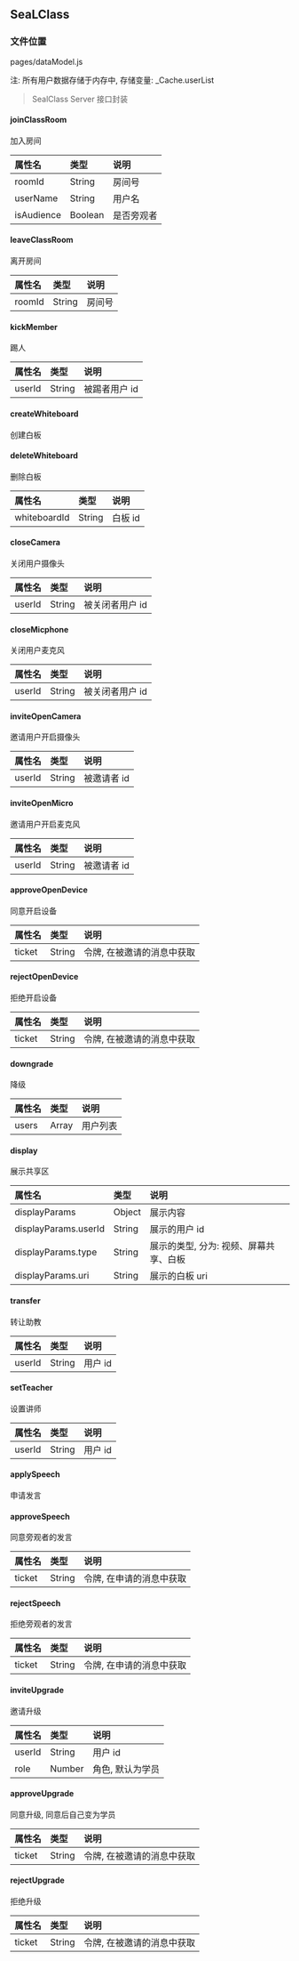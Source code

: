 ## SeaLClass

### 文件位置

pages/dataModel.js

注: 所有用户数据存储于内存中, 存储变量: _Cache.userList

> SealClass Server 接口封装

#### joinClassRoom

加入房间

|  属性名      | 类型     | 说明     |
| :---------- | :------- | :------- |
| roomId | String |  房间号 |
| userName |  String | 用户名 |
| isAudience |  Boolean | 是否旁观者 |

#### leaveClassRoom

离开房间

|  属性名      | 类型     | 说明     |
| :---------- | :------- | :------- |
| roomId | String |  房间号 |

#### kickMember

踢人

|  属性名      | 类型     | 说明     |
| :---------- | :------- | :------- |
| userId | String |  被踢者用户 id |

#### createWhiteboard

创建白板

#### deleteWhiteboard

删除白板

|  属性名      | 类型     | 说明     |
| :---------- | :------- | :------- |
| whiteboardId | String |  白板 id |

#### closeCamera

关闭用户摄像头

|  属性名      | 类型     | 说明     |
| :---------- | :------- | :------- |
| userId | String |  被关闭者用户 id |

#### closeMicphone

关闭用户麦克风

|  属性名      | 类型     | 说明     |
| :---------- | :------- | :------- |
| userId | String |  被关闭者用户 id |

#### inviteOpenCamera

邀请用户开启摄像头

|  属性名      | 类型     | 说明     |
| :---------- | :------- | :------- |
| userId | String |  被邀请者 id |

#### inviteOpenMicro

邀请用户开启麦克风

|  属性名      | 类型     | 说明     |
| :---------- | :------- | :------- |
| userId | String |  被邀请者 id |

#### approveOpenDevice

同意开启设备

|  属性名      | 类型     | 说明     |
| :---------- | :------- | :------- |
| ticket | String |  令牌, 在被邀请的消息中获取 |

#### rejectOpenDevice

拒绝开启设备

|  属性名      | 类型     | 说明     |
| :---------- | :------- | :------- |
| ticket | String |  令牌, 在被邀请的消息中获取 |

#### downgrade

降级

|  属性名      | 类型     | 说明     |
| :---------- | :------- | :------- |
| users | Array |  用户列表 |

#### display

展示共享区

|  属性名      | 类型     | 说明     |
| :---------- | :------- | :------- |
| displayParams | Object |  展示内容 |
| displayParams.userId | String |  展示的用户 id |
| displayParams.type | String |  展示的类型, 分为: 视频、屏幕共享、白板 |
| displayParams.uri | String |  展示的白板 uri |

#### transfer

转让助教

|  属性名      | 类型     | 说明     |
| :---------- | :------- | :------- |
| userId | String |  用户 id |

#### setTeacher

设置讲师

|  属性名      | 类型     | 说明     |
| :---------- | :------- | :------- |
| userId | String |  用户 id |

#### applySpeech

申请发言

#### approveSpeech

同意旁观者的发言

|  属性名      | 类型     | 说明     |
| :---------- | :------- | :------- |
| ticket | String |  令牌, 在申请的消息中获取 |

#### rejectSpeech

拒绝旁观者的发言

|  属性名      | 类型     | 说明     |
| :---------- | :------- | :------- |
| ticket | String |  令牌, 在申请的消息中获取 |

#### inviteUpgrade

邀请升级

|  属性名      | 类型     | 说明     |
| :---------- | :------- | :------- |
| userId | String |  用户 id |
| role | Number |  角色, 默认为学员 |

#### approveUpgrade

同意升级, 同意后自己变为学员

|  属性名      | 类型     | 说明     |
| :---------- | :------- | :------- |
| ticket | String |  令牌, 在被邀请的消息中获取 |

#### rejectUpgrade

拒绝升级

|  属性名      | 类型     | 说明     |
| :---------- | :------- | :------- |
| ticket | String |  令牌, 在被邀请的消息中获取 |